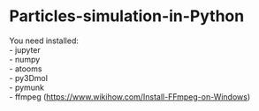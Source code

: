 # Particles-simulation-in-Python

You need installed: \
	- jupyter \
	- numpy \
	- atooms \
	- py3Dmol \
	- pymunk \
	- ffmpeg (https://www.wikihow.com/Install-FFmpeg-on-Windows)
